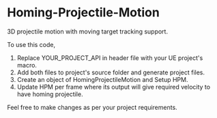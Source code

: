 # Homing-Projectile-Motion
3D projectile motion with moving target tracking support.

To use this code,
1. Replace YOUR_PROJECT_API in header file with your UE project's macro.
2. Add both files to project's source folder and generate project files.
3. Create an object of HomingProjectileMotion and Setup HPM.
4. Update HPM per frame where its output will give required velocity to have homing projectile.

Feel free to make changes as per your project requirements.

